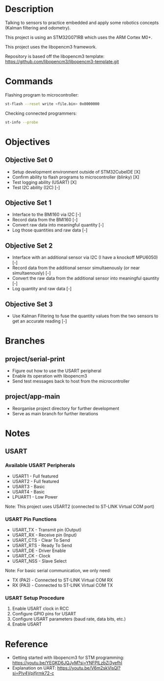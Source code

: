 
# Description
 Talking to sensors to practice embedded and apply some robotics concepts (Kalman filtering and odometry). 

This project is using an STM32G071RB which uses the ARM Cortex M0+.

This project uses the libopencm3 framework.

Repository is based off the libopencm3 template: https://github.com/libopencm3/libopencm3-template.git

# Commands
Flashing program to microcontroller:
```sh
st-flash --reset write <file.bin> 0x8000000
```

Checking connected programmers:
```sh
st-info --probe
```

# Objectives
## Objective Set 0
- Setup development environment outside of STM32CubeIDE [X]
- Confirm ability to flash programs to microcontroller (blinky) [X]
- Test logging ability (USART) [X]
- Test I2C ability (I2C) [-]

## Objective Set 1
- Interface to the BMI160 via I2C [-]
- Record data from the BMI160 [-]
- Convert raw data into meaningful quantity [-]
- Log those quantities and raw data [-]

## Objective Set 2
- Interface with an additional sensor via I2C (I have a knockoff MPU6050) [-]
- Record data from the additional sensor simultaenously (or near simultaenously) [-]
- Convert the raw data from the additional sensor into meaningful qauntity [-]
- Log quantity and raw data [-]

## Objective Set 3
- Use Kalman Filtering to fuse the quantity values from the two sensors to get an accurate reading [-]

# Branches
## project/serial-print
- Figure out how to use the USART peripheral
- Enable its operation with libopencm3
- Send test messages back to host from the microcontroller

## project/app-main
- Reorganise project directory for further development
- Serve as main branch for further iterations

# Notes
## USART
### Available USART Peripherals
* USART1 - Full featured
* USART2 - Full featured
* USART3 - Basic
* USART4 - Basic   
* LPUART1 - Low Power

Note: This project uses USART2 (connected to ST-LINK Virtual COM port)

### USART Pin Functions
* USART_TX - Transmit pin (Output)
* USART_RX - Receive pin (Input)
* USART_CTS - Clear To Send
* USART_RTS - Ready To Send
* USART_DE - Driver Enable
* USART_CK - Clock
* USART_NSS - Slave Select

Note: For basic serial communication, we only need:
* TX (PA2) - Connected to ST-LINK Virtual COM RX
* RX (PA3) - Connected to ST-LINK Virtual COM TX

### USART Setup Procedure
1. Enable USART clock in RCC
2. Configure GPIO pins for USART
3. Configure USART parameters (baud rate, data bits, etc.)
4. Enable USART

# Reference
- Getting started with libopencm3 for STM programming: https://youtu.be/YEGKD6JQJyM?si=YNFPlLzbZi3yefhI
- Explanation on UART: https://youtu.be/V6m2skVlsQI?si=Plv4Vpjfjrmk72-c